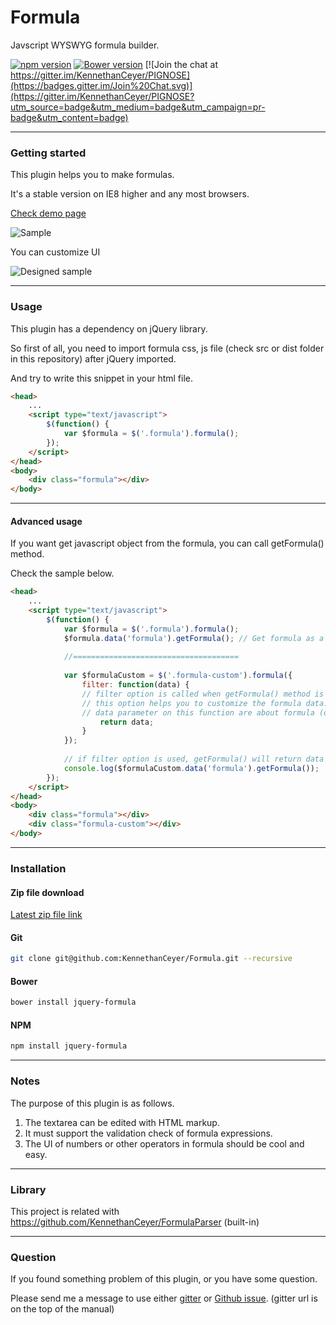 # Formula
Javscript WYSWYG formula builder.

[![npm version](https://badge.fury.io/js/jquery-formula.svg)](https://badge.fury.io/js/jquery-formula) [![Bower version](https://badge.fury.io/bo/jquery-formula.svg)](https://badge.fury.io/bo/jquery-formula) [![Join the chat at https://gitter.im/KennethanCeyer/PIGNOSE](https://badges.gitter.im/Join%20Chat.svg)](https://gitter.im/KennethanCeyer/PIGNOSE?utm_source=badge&utm_medium=badge&utm_campaign=pr-badge&utm_content=badge)

----

### Getting started

This plugin helps you to make formulas.

It's a stable version on IE8 higher and any most browsers.

[Check demo page](http://www.pigno.se/barn/PIGNOSE-Formula)

![Sample](http://www.nhpcw.com/upload/%25EB%258B%25A4%25EC%259A%25B4%25EB%25A1%259C%25EB%2593%259C%2B%25284%2529_032116101121.png)

You can customize UI

![Designed sample](http://www.nhpcw.com/upload/%25EB%258B%25A4%25EC%259A%25B4%25EB%25A1%259C%25EB%2593%259C%2B%25282%2529_071916121936.png)

----

### Usage

This plugin has a dependency on jQuery library.

So first of all, you need to import formula css, js file (check src or dist folder in this repository) after jQuery imported.

And try to write this snippet in your html file.

```html
<head>
	...
	<script type="text/javascript">
		$(function() {
			var $formula = $('.formula').formula();
		});
	</script>
</head>
<body>
	<div class="formula"></div>
</body>
```

----

#### Advanced usage

If you want get javascript object from the formula, you can call getFormula() method.

Check the sample below.

```html
<head>
	...
	<script type="text/javascript">
		$(function() {
			var $formula = $('.formula').formula();
			$formula.data('formula').getFormula(); // Get formula as a string type.
			
			//=====================================
			
			var $formulaCustom = $('.formula-custom').formula({
				filter: function(data) {
				// filter option is called when getFormula() method is called.
				// this option helps you to customize the formula data.
				// data parameter on this function are about formula (object type).
					return data;
				}
			});
			
			// if filter option is used, getFormula() will return data as an object type. 
			console.log($formulaCustom.data('formula').getFormula());
		});
	</script>
</head>
<body>
	<div class="formula"></div>
	<div class="formula-custom"></div>
</body>
```

----

### Installation

#### Zip file download

[Latest zip file link](https://github.com/KennethanCeyer/Formula/archive/master.zip)

#### Git

```bash
git clone git@github.com:KennethanCeyer/Formula.git --recursive
```

#### Bower

```bash
bower install jquery-formula
```

#### NPM

```bash
npm install jquery-formula
```

----

### Notes

The purpose of this plugin is as follows. 

1. The textarea can be edited with HTML markup. 
2. It must support the validation check of formula expressions.
3. The UI of numbers or other operators in formula should be cool and easy.

----

### Library

This project is related with https://github.com/KennethanCeyer/FormulaParser (built-in)

----

### Question

If you found something problem of this plugin, or you have some question.

Please send me a message to use either [gitter](https://gitter.im/KennethanCeyer/PIGNOSE) or [Github issue](https://github.com/KennethanCeyer/Formula/issues). (gitter url is on the top of the manual)
